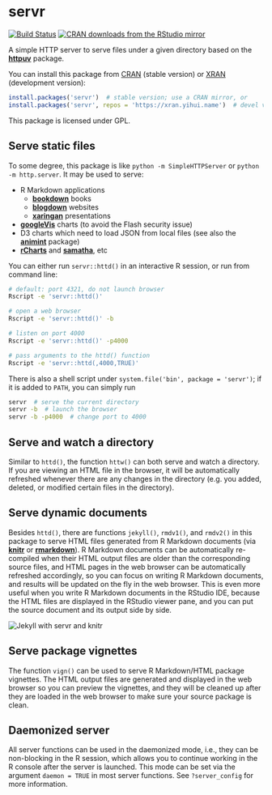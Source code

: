 # servr

[![Build Status](https://travis-ci.org/yihui/servr.svg)](https://travis-ci.org/yihui/servr)
[![CRAN downloads from the RStudio mirror](https://cranlogs.r-pkg.org/badges/servr)](https://cran.r-project.org/package=servr)

A simple HTTP server to serve files under a given directory based on the
[**httpuv**](https://cran.r-project.org/package=httpuv) package.

You can install this package from
[CRAN](https://cran.r-project.org/package=servr) (stable version) or
[XRAN](https://xran.yihui.name) (development version):

```r
install.packages('servr')  # stable version; use a CRAN mirror, or
install.packages('servr', repos = 'https://xran.yihui.name')  # devel version
```

This package is licensed under GPL.

## Serve static files

To some degree, this package is like `python -m SimpleHTTPServer` or `python -m
http.server`. It may be used to serve:

- R Markdown applications
    - [**bookdown**](https://github.com/rstudio/bookdown) books
    - [**blogdown**](https://github.com/rstudio/blogdown) websites
    - [**xaringan**](https://github.com/yihui/xaringan) presentations
- [**googleVis**](https://cran.r-project.org/package=googleVis) charts (to avoid
  the Flash security issue)
- D3 charts which need to load JSON from local files (see also the
  [**animint**](https://github.com/tdhock/animint) package)
- [**rCharts**](http://rcharts.io) and
  [**samatha**](https://github.com/DASpringate/samatha), etc

You can either run `servr::httd()` in an interactive R session, or run from
command line:

```bash
# default: port 4321, do not launch browser
Rscript -e 'servr::httd()'

# open a web browser
Rscript -e 'servr::httd()' -b

# listen on port 4000
Rscript -e 'servr::httd()' -p4000

# pass arguments to the httd() function
Rscript -e 'servr::httd(,4000,TRUE)'
```

There is also a shell script under `system.file('bin', package = 'servr')`;
if it is added to `PATH`, you can simply run

```bash
servr  # serve the current directory
servr -b  # launch the browser
servr -b -p4000  # change port to 4000
```

## Serve and watch a directory

Similar to `httd()`, the function `httw()` can both serve and watch a directory.
If you are viewing an HTML file in the browser, it will be automatically
refreshed whenever there are any changes in the directory (e.g. you added,
deleted, or modified certain files in the directory).

## Serve dynamic documents

Besides `httd()`, there are functions `jekyll()`, `rmdv1()`, and `rmdv2()` in
this package to serve HTML files generated from R Markdown documents (via
[**knitr**](https://yihui.name/knitr/) or
[**rmarkdown**](https://rmarkdown.rstudio.com)). R Markdown documents can be
automatically re-compiled when their HTML output files are older than the
corresponding source files, and HTML pages in the web browser can be
automatically refreshed accordingly, so you can focus on writing R Markdown
documents, and results will be updated on the fly in the web browser. This is
even more useful when you write R Markdown documents in the RStudio IDE, because
the HTML files are displayed in the RStudio viewer pane, and you can put the
source document and its output side by side.

![Jekyll with servr and knitr](http://i.imgur.com/gKVGhiP.png)

## Serve package vignettes

The function `vign()` can be used to serve R Markdown/HTML package vignettes.
The HTML output files are generated and displayed in the web browser so you can
preview the vignettes, and they will be cleaned up after they are loaded in the
web browser to make sure your source package is clean.

## Daemonized server

All server functions can be used in the daemonized mode, i.e., they can be
non-blocking in the R session, which allows you to continue working in the R
console after the server is launched. This mode can be set via the argument
`daemon = TRUE` in most server functions. See `?server_config` for more
information.
